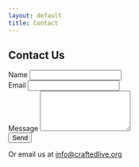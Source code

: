 ```yaml
---
layout: default
title: Contact
---
```


<section class="mb-12">
  <h2 class="text-[#b38728] border-b-2 border-[#e5d6b8] pb-1 text-2xl font-semibold mb-4">Contact Us</h2>
  <form action="https://formspree.io/f/xblyqrdd" method="POST" class="max-w-lg mx-auto bg-white p-6 rounded-lg shadow">
    <div class="mb-4">
      <label for="name" class="block text-[#623D25] font-semibold mb-1">Name</label>
      <input type="text" id="name" name="name" required class="w-full border border-[#e5d6b8] rounded px-3 py-2 focus:outline-none focus:ring-2 focus:ring-[#b38728]">
    </div>
    <div class="mb-4">
      <label for="email" class="block text-[#623D25] font-semibold mb-1">Email</label>
      <input type="email" id="email" name="email" required class="w-full border border-[#e5d6b8] rounded px-3 py-2 focus:outline-none focus:ring-2 focus:ring-[#b38728]">
    </div>
    <div class="mb-4">
      <label for="message" class="block text-[#623D25] font-semibold mb-1">Message</label>
      <textarea id="message" name="message" rows="5" required class="w-full border border-[#e5d6b8] rounded px-3 py-2 focus:outline-none focus:ring-2 focus:ring-[#b38728]"></textarea>
    </div>
    <button type="submit" class="bg-[#b38728] text-white font-semibold px-6 py-2 rounded hover:bg-[#a07a22] transition">Send</button>
  </form>
  <p class="mt-6 text-center text-[#623D25]">Or email us at <a href="mailto:info@craftedlive.org" class="underline text-[#b38728]">info@craftedlive.org</a></p>
</section>
